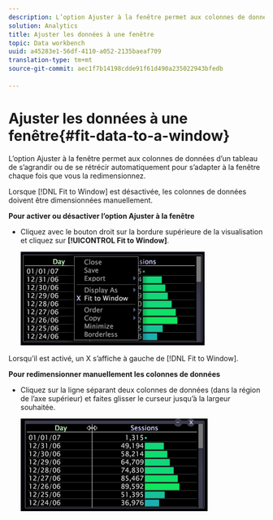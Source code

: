 ```yaml
---
description: L’option Ajuster à la fenêtre permet aux colonnes de données d’un tableau de s’agrandir ou de se rétrécir automatiquement pour s’adapter à la fenêtre chaque fois que vous la redimensionnez.
solution: Analytics
title: Ajuster les données à une fenêtre
topic: Data workbench
uuid: a45283e1-56df-4110-a052-2135baeaf709
translation-type: tm+mt
source-git-commit: aec1f7b14198cdde91f61d490a235022943bfedb

---
```



# Ajuster les données à une fenêtre{#fit-data-to-a-window}

L’option Ajuster à la fenêtre permet aux colonnes de données d’un tableau de s’agrandir ou de se rétrécir automatiquement pour s’adapter à la fenêtre chaque fois que vous la redimensionnez.

Lorsque [!DNL Fit to Window] est désactivée, les colonnes de données doivent être dimensionnées manuellement.

**Pour activer ou désactiver l’option Ajuster à la fenêtre**

* Cliquez avec le bouton droit sur la bordure supérieure de la visualisation et cliquez sur **[!UICONTROL Fit to Window]**.

   ![](assets/mnu_Table_Fit.png)

Lorsqu’il est activé, un X s’affiche à gauche de [!DNL Fit to Window].

**Pour redimensionner manuellement les colonnes de données**

* Cliquez sur la ligne séparant deux colonnes de données (dans la région de l’axe supérieur) et faites glisser le curseur jusqu’à la largeur souhaitée.

   ![](assets/mnu_Table_Resize.png)

